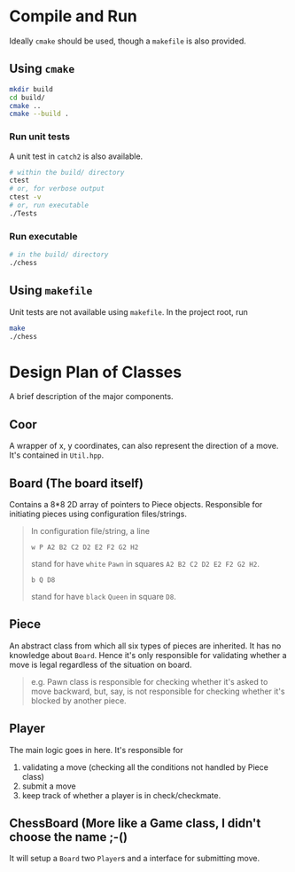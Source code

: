 # Compile and Run
Ideally `cmake` should be used, though a `makefile` is also provided.

## Using `cmake`
```bash
mkdir build
cd build/
cmake ..
cmake --build .
```

### Run unit tests
A unit test in `catch2` is also available.
```bash
# within the build/ directory
ctest 
# or, for verbose output
ctest -v
# or, run executable 
./Tests
```

### Run executable
```bash
# in the build/ directory
./chess
```

## Using `makefile`
Unit tests are not available using `makefile`. In the project root, run
``` bash
make 
./chess
``` 

# Design Plan of Classes
A brief description of the major components.

## Coor
A wrapper of x, y coordinates, can also represent the direction of a move. It's contained in `Util.hpp`. 

## Board (The board itself)
Contains a 8\*8 2D array of pointers to Piece objects.
Responsible for initiating pieces using configuration files/strings.

> In configuration file/string, a line
> ```
> w P A2 B2 C2 D2 E2 F2 G2 H2
> ```
> stand for have `white` `Pawn` in squares `A2 B2 C2 D2 E2 F2 G2 H2`.
> ```
> b Q D8 
> ```
> stand for have `black` `Queen` in square `D8`.

## Piece
An abstract class from which all six types of pieces are inherited. It has no knowledge about `Board`. Hence it's only responsible for validating whether a move is legal regardless of the situation on board. 
> e.g. Pawn class is responsible for checking whether it's asked to move backward, 
> but, say, is not responsible for checking whether it's blocked by another piece.



## Player
The main logic goes in here. It's responsible for 
1. validating a move (checking all the conditions not handled by Piece class)
2. submit a move
3. keep track of whether a player is in check/checkmate.



## ChessBoard (More like a Game class, I didn't choose the name ;-()
It will setup a `Board` two `Player`s and a interface for submitting move.









